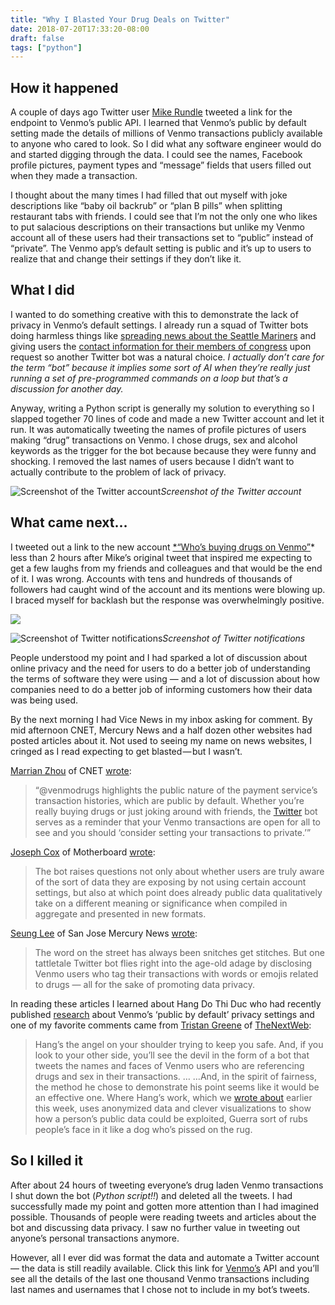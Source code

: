```yaml
---
title: "Why I Blasted Your Drug Deals on Twitter"
date: 2018-07-20T17:33:20-08:00
draft: false
tags: ["python"]
---
```


## How it happened

A couple of days ago Twitter user [Mike Rundle]() tweeted a link for the endpoint to Venmo’s public API. I learned that Venmo’s public by default setting made the details of millions of Venmo transactions publicly available to anyone who cared to look. So I did what any software engineer would do and started digging through the data. I could see the names, Facebook profile pictures, payment types and “message” fields that users filled out when they made a transaction.

I thought about the many times I had filled that out myself with joke descriptions like “baby oil backrub” or “plan B pills” when splitting restaurant tabs with friends. I could see that I’m not the only one who likes to put salacious descriptions on their transactions but unlike my Venmo account all of these users had their transactions set to “public” instead of “private”. The Venmo app’s default setting is public and it’s up to users to realize that and change their settings if they don’t like it.

## What I did

I wanted to do something creative with this to demonstrate the lack of privacy in Venmo’s default settings. I already run a squad of Twitter bots doing harmless things like [spreading news about the Seattle Mariners](https://twitter.com/reddit_mariners) and giving users the [contact information for their members of congress](https://twitter.com/findyourreps) upon request so another Twitter bot was a natural choice. *I actually don’t care for the term “bot” because it implies some sort of AI when they’re really just running a set of pre-programmed commands on a loop but that’s a discussion for another day.*

Anyway, writing a Python script is generally my solution to everything so I slapped together 70 lines of code and made a new Twitter account and let it run. It was automatically tweeting the names of profile pictures of users making “drug” transactions on Venmo. I chose drugs, sex and alcohol keywords as the trigger for the bot because because they were funny and shocking. I removed the last names of users because I didn’t want to actually contribute to the problem of lack of privacy.

![Screenshot of the Twitter account](https://cdn-images-1.medium.com/max/2000/1*1bAIy-evLkrEsucD6A-L8g.png)*Screenshot of the Twitter account*

## What came next…

I tweeted out a link to the new account [*“Who’s buying drugs on Venmo”](https://twitter.com/venmodrugs)* less than 2 hours after Mike’s original tweet that inspired me expecting to get a few laughs from my friends and colleagues and that would be the end of it. I was wrong. Accounts with tens and hundreds of thousands of followers had caught wind of the account and its mentions were blowing up. I braced myself for backlash but the response was overwhelmingly positive.

![](https://cdn-images-1.medium.com/max/2000/1*I9qzPSzy6q4OVTd8svJFYQ.png)

![Screenshot of Twitter notifications](https://cdn-images-1.medium.com/max/2000/1*b7g4vbDchE3QBLWgMbBwFg.png)*Screenshot of Twitter notifications*

People understood my point and I had sparked a lot of discussion about online privacy and the need for users to do a better job of understanding the terms of software they were using — and a lot of discussion about how companies need to do a better job of informing customers how their data was being used.

By the next morning I had Vice News in my inbox asking for comment. By mid afternoon CNET, Mercury News and a half dozen other websites had posted articles about it. Not used to seeing my name on news websites, I cringed as I read expecting to get blasted — but I wasn’t.

[Marrian Zhou](undefined) of CNET [wrote](https://www.cnet.com/news/how-to-get-caught-buying-drugs-on-venmo-this-twitter-bot/):
> “@venmodrugs highlights the public nature of the payment service’s transaction histories, which are public by default. Whether you’re really buying drugs or just joking around with friends, the [Twitter](https://www.cnet.com/tags/twitter/) bot serves as a reminder that your Venmo transactions are open for all to see and you should ‘consider setting your transactions to private.’”

[Joseph Cox](undefined) of Motherboard [wrote](https://motherboard.vice.com/amp/en_us/article/qvmkvx/twitter-bot-venmo-buying-drugs-photo-names):
> The bot raises questions not only about whether users are truly aware of the sort of data they are exposing by not using certain account settings, but also at which point does already public data qualitatively take on a different meaning or significance when compiled in aggregate and presented in new formats.

[Seung Lee](https://seungylee.tumblr.com/) of San Jose Mercury News [wrote](https://www.mercurynews.com/2018/07/20/venmo-a-friend-about-drugs-or-sex-and-this-twitter-bot-will-rat-you-out/):
> The word on the street has always been snitches get stitches. But one tattletale Twitter bot flies right into the age-old adage by disclosing Venmo users who tag their transactions with words or emojis related to drugs — all for the sake of promoting data privacy.

In reading these articles I learned about Hang Do Thi Duc who had recently published [research](https://publicbydefault.fyi/) about Venmo’s ‘public by default’ privacy settings and one of my favorite comments came from [Tristan Greene](https://thenextweb.com/author/tristangreen/) of [TheNextWeb](https://thenextweb.com/artificial-intelligence/2018/07/19/twitter-bots-are-running-amok-with-your-public-venmo-data/):
> Hang’s the angel on your shoulder trying to keep you safe. And, if you look to your other side, you’ll see the devil in the form of a bot that tweets the names and faces of Venmo users who are referencing drugs and sex in their transactions. …
> …And, in the spirit of fairness, the method he chose to demonstrate his point seems like it would be an effective one. Where Hang’s work, which we [wrote about](https://thenextweb.com/security/2018/07/17/this-visualization-of-venmos-public-data-is-terrifying/) earlier this week, uses anonymized data and clever visualizations to show how a person’s public data could be exploited, Guerra sort of rubs people’s face in it like a dog who’s pissed on the rug.

## So I killed it

After about 24 hours of tweeting everyone’s drug laden Venmo transactions I shut down the bot (*Python script!!*) and deleted all the tweets. I had successfully made my point and gotten more attention than I had imagined possible. Thousands of people were reading tweets and articles about the bot and discussing data privacy. I saw no further value in tweeting out anyone’s personal transactions anymore.

However, all I ever did was format the data and automate a Twitter account — the data is still readily available. Click this link for [Venmo’s](https://venmo.com/api/v5/public?limit=1000) API and you’ll see all the details of the last one thousand Venmo transactions including last names and usernames that I chose not to include in my bot’s tweets.